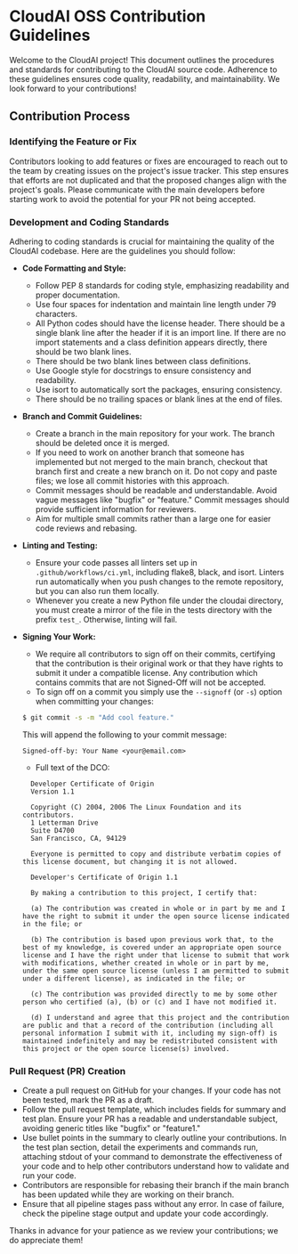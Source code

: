# CloudAI OSS Contribution Guidelines
Welcome to the CloudAI project! This document outlines the procedures and standards for contributing to the CloudAI source code. Adherence to these guidelines ensures code quality, readability, and maintainability. We look forward to your contributions!

## Contribution Process
### Identifying the Feature or Fix
Contributors looking to add features or fixes are encouraged to reach out to the team by creating issues on the project's issue tracker. This step ensures that efforts are not duplicated and that the proposed changes align with the project's goals. Please communicate with the main developers before starting work to avoid the potential for your PR not being accepted.

### Development and Coding Standards
Adhering to coding standards is crucial for maintaining the quality of the CloudAI codebase. Here are the guidelines you should follow:

- **Code Formatting and Style:**
  - Follow PEP 8 standards for coding style, emphasizing readability and proper documentation.
  - Use four spaces for indentation and maintain line length under 79 characters.
  - All Python codes should have the license header. There should be a single blank line after the header if it is an import line. If there are no import statements and a class definition appears directly, there should be two blank lines.
  - There should be two blank lines between class definitions.
  - Use Google style for docstrings to ensure consistency and readability.
  - Use isort to automatically sort the packages, ensuring consistency.
  - There should be no trailing spaces or blank lines at the end of files.

- **Branch and Commit Guidelines:**
  - Create a branch in the main repository for your work. The branch should be deleted once it is merged.
  - If you need to work on another branch that someone has implemented but not merged to the main branch, checkout that branch first and create a new branch on it. Do not copy and paste files; we lose all commit histories with this approach.
  - Commit messages should be readable and understandable. Avoid vague messages like "bugfix" or "feature." Commit messages should provide sufficient information for reviewers.
  - Aim for multiple small commits rather than a large one for easier code reviews and rebasing.

- **Linting and Testing:**
  - Ensure your code passes all linters set up in `.github/workflows/ci.yml`, including flake8, black, and isort. Linters run automatically when you push changes to the remote repository, but you can also run them locally.
  - Whenever you create a new Python file under the cloudai directory, you must create a mirror of the file in the tests directory with the prefix `test_`. Otherwise, linting will fail.

- **Signing Your Work:**
  - We require all contributors to sign off on their commits, certifying that the contribution is their original work or that they have rights to submit it under a compatible license. Any contribution which contains commits that are not Signed-Off will not be accepted.
  - To sign off on a commit you simply use the `--signoff` (or `-s`) option when committing your changes:
  ```bash
  $ git commit -s -m "Add cool feature."
  ```
  This will append the following to your commit message:
  ```
  Signed-off-by: Your Name <your@email.com>
  ```
  - Full text of the DCO:
  ```
    Developer Certificate of Origin
    Version 1.1

    Copyright (C) 2004, 2006 The Linux Foundation and its contributors.
    1 Letterman Drive
    Suite D4700
    San Francisco, CA, 94129

    Everyone is permitted to copy and distribute verbatim copies of this license document, but changing it is not allowed.
  ```

  ```
    Developer's Certificate of Origin 1.1

    By making a contribution to this project, I certify that:

    (a) The contribution was created in whole or in part by me and I have the right to submit it under the open source license indicated in the file; or

    (b) The contribution is based upon previous work that, to the best of my knowledge, is covered under an appropriate open source license and I have the right under that license to submit that work with modifications, whether created in whole or in part by me, under the same open source license (unless I am permitted to submit under a different license), as indicated in the file; or

    (c) The contribution was provided directly to me by some other person who certified (a), (b) or (c) and I have not modified it.

    (d) I understand and agree that this project and the contribution are public and that a record of the contribution (including all personal information I submit with it, including my sign-off) is maintained indefinitely and may be redistributed consistent with this project or the open source license(s) involved.
  ```

### Pull Request (PR) Creation
- Create a pull request on GitHub for your changes. If your code has not been tested, mark the PR as a draft.
- Follow the pull request template, which includes fields for summary and test plan. Ensure your PR has a readable and understandable subject, avoiding generic titles like "bugfix" or "feature1."
- Use bullet points in the summary to clearly outline your contributions. In the test plan section, detail the experiments and commands run, attaching stdout of your command to demonstrate the effectiveness of your code and to help other contributors understand how to validate and run your code.
- Contributors are responsible for rebasing their branch if the main branch has been updated while they are working on their branch.
- Ensure that all pipeline stages pass without any error. In case of failure, check the pipeline stage output and update your code accordingly.

Thanks in advance for your patience as we review your contributions; we do appreciate them!
